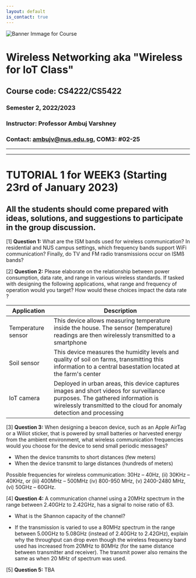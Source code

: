 ```yaml
---
layout: default
is_contact: true
---
```


![Banner Immage for Course](cs4222_banner.png)  

# Wireless Networking aka "Wireless for IoT Class"
## Course code: CS4222/CS5422  
### Semester 2, 2022/2023
### Instructor: Professor Ambuj Varshney
### Contact: [ambujv@nus.edu.sg](mailto:ambujv@nus.edu.sg), COM3: #02-25     

----
****

# TUTORIAL 1 for WEEK3 (Starting 23rd of January 2023)

## All the students should come prepared with ideas, solutions, and suggestions to participate in the group discussion.

[1] **Question 1:** What are the ISM  bands used for wireless communication? In residential and NUS campus settings, which frequency bands support WiFi communication? Finally, do TV and FM radio transmissions occur on ISMß bands?

[2] **Question 2:** Please elaborate on the relationship between power consumption, data rate, and range in various wireless standards. If tasked with designing the following applications, what range and frequency of operation would you target? How would these choices impact the data rate ?

| Application | Description|
|-------|--------|
| Temperature sensor| This device allows measuring temperature inside the house. The sensor (temperature) readings are then  wirelessly transmitted to a smartphone | 
| Soil sensor | This device measures the humidity levels and quality of soil on farms, transmitting this information to a central basestation located at the farm's center| 
| IoT camera | Deployed in urban areas, this device captures images and short videos for surveillance purposes. The gathered information is wirelessly transmitted to the cloud for anomaly detection and processing | 


[3] **Question 3:** When designing a beacon device, such as an Apple AirTag or a Wiliot sticker, that is powered by small batteries or harvested energy from the ambient environment, what wireless communication frequencies would you choose for the device to send small periodic messages?  

* When the device transmits to short distances (few meters)
* When the device transmit to large distances (hundreds of meters)

Possible frequencies for wireless communication: 30Hz – 40Hz, (ii) 30KHz – 40KHz, or (iii) 400MHz – 500MHz (iv) 800-950 MHz, (v) 2400-2480 MHz, (vi) 50GHz – 60GHz.

[4] **Question 4:** A communication channel using a 20MHz spectrum in the range between 2.40GHz to 2.42GHz, has a signal to noise ratio of 63.

* What is the Shannon capacity of the channel?

* If the transmission is varied to use a 80MHz spectrum in the range between 5.00GHz to 5.08GHz (instead of 2.40GHz to 2.42GHz), explain why the throughput can drop even though the wireless frequency band used has increased from 20MHz to 80MHz (for the same distance between transmitter and receiver). The transmit power also remains the same as when 20 MHz of spectrum was used.

[5] **Question 5:** TBA

